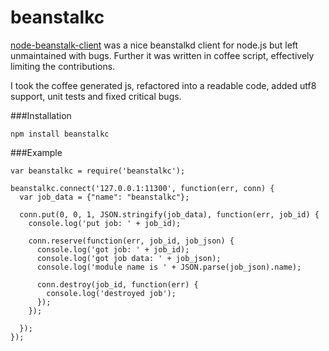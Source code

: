beanstalkc
==========
[node-beanstalk-client](https://github.com/benlund/node-beanstalk-client) was a nice beanstalkd client for node.js but left unmaintained with bugs. Further it was written in coffee script, effectively limiting the contributions.

I took the coffee generated js, refactored into a readable code, added utf8 support, unit tests and fixed critical bugs.

###Installation

```
npm install beanstalkc
```

###Example

```
var beanstalkc = require('beanstalkc');

beanstalkc.connect('127.0.0.1:11300', function(err, conn) {
  var job_data = {"name": "beanstalkc"};
  
  conn.put(0, 0, 1, JSON.stringify(job_data), function(err, job_id) {
    console.log('put job: ' + job_id);

    conn.reserve(function(err, job_id, job_json) {
      console.log('got job: ' + job_id);
      console.log('got job data: ' + job_json);
      console.log('module name is ' + JSON.parse(job_json).name);
      
      conn.destroy(job_id, function(err) {
		console.log('destroyed job');
      });
    });

  });
});
```

